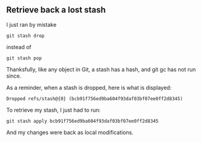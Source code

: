 ## Retrieve back a lost stash

I just ran by mistake

	git stash drop

instead of

	git stash pop

Thanksfully, like any object in Git, a stash has a hash, and git gc has not run
since.

As a reminder, when a stash is dropped, here is what is displayed:

	Dropped refs/stash@{0} (bcb91f756ed9ba604f93daf03bf07ee0ff2d8345)

To retrieve my stash, I just had to run:

	git stash apply bcb91f756ed9ba604f93daf03bf07ee0ff2d8345

And my changes were back as local modifications.

